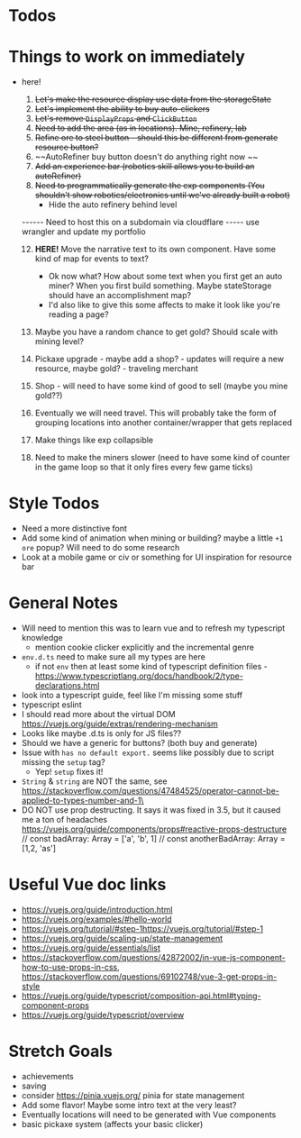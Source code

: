 # Todos

# Things to work on immediately 
* here! 
    1.  ~~Let's make the resource display use data from the storageState~~
    2. ~~Let's implement the ability to buy auto-clickers~~
    3. ~~Let's remove `DisplayProps` and `ClickButton`~~
    4. ~~Need to add the area (as in locations). Mine, refinery, lab~~
    5. ~~Refine ore to steel button - should this be different from generate resource button?~~
    7.  ~~AutoRefiner buy button doesn't do anything right now ~~
    10.  ~~Add an experience bar (robotics skill allows you to build an autoRefiner)~~
    11. ~~Need to programmatically generate the exp components (You shouldn't show robotics/electronics until we've already built a robot)~~
        - Hide the auto refinery behind level

    ------ Need to host this on a subdomain via cloudflare ----- use wrangler and update my portfolio

    12. **HERE!** Move the narrative text to its own component. Have some kind of map for events to text?
        - Ok now what? How about some text when you first get an auto miner? When you first build something. Maybe stateStorage should have an accomplishment map?
        - I'd also like to give this some affects to make it look like you're reading a page?
    13. Maybe you have a random chance to get gold? Should scale with mining level?
    13. Pickaxe upgrade - maybe add a shop? - updates will require a new resource, maybe gold? - traveling merchant
    10. Shop - will need to have some kind of good to sell (maybe you mine gold??)

    11. Eventually we will need travel. This will probably take the form of grouping locations into another container/wrapper that gets replaced
    12. Make things like exp collapsible 
    8. Need to make the miners slower (need to have some kind of counter in the game loop so that it only fires every few game ticks)

# Style Todos
* Need a more distinctive font 
* Add some kind of animation when mining or building? maybe a little `+1 ore` popup? Will need to do some research
* Look at a mobile game or civ or something for UI inspiration for resource bar

# General Notes
* Will need to mention this was to learn vue and to refresh my typescript knowledge 
    - mention cookie clicker explicitly and the incremental genre 
* `env.d.ts` need to make sure all my types are here
    - if not `env` then at least some kind of typescript definition files - https://www.typescriptlang.org/docs/handbook/2/type-declarations.html 
* look into a typescript guide, feel like I'm missing some stuff
* typescript eslint
* I should read more about the virtual DOM https://vuejs.org/guide/extras/rendering-mechanism 
* Looks like maybe .d.ts is only for JS files?? 
* Should we have a generic for buttons? (both buy and generate)
* Issue with `has no default export.` seems like possibly due to script missing the `setup` tag?
    - Yep! `setup` fixes it!
* `String` & `string` are NOT the same, see https://stackoverflow.com/questions/47484525/operator-cannot-be-applied-to-types-number-and-1\
* DO NOT use prop destructing. It says it was fixed in 3.5, but it caused me a ton of headaches https://vuejs.org/guide/components/props#reactive-props-destructure
// const badArray: Array<string> = ['a', 'b', 1]
// const anotherBadArray: Array<number> = [1,2, 'as'] 

# Useful Vue doc links
* https://vuejs.org/guide/introduction.html
* https://vuejs.org/examples/#hello-world
* https://vuejs.org/tutorial/#step-1https://vuejs.org/tutorial/#step-1
* https://vuejs.org/guide/scaling-up/state-management
* https://vuejs.org/guide/essentials/list 
* https://stackoverflow.com/questions/42872002/in-vue-js-component-how-to-use-props-in-css, https://stackoverflow.com/questions/69102748/vue-3-get-props-in-style
* https://vuejs.org/guide/typescript/composition-api.html#typing-component-props
* https://vuejs.org/guide/typescript/overview
 

# Stretch Goals
* achievements
* saving
* consider https://pinia.vuejs.org/ pinia for state management
* Add some flavor! Maybe some intro text at the very least?
* Eventually locations will need to be generated with Vue components
* basic pickaxe system (affects your basic clicker)